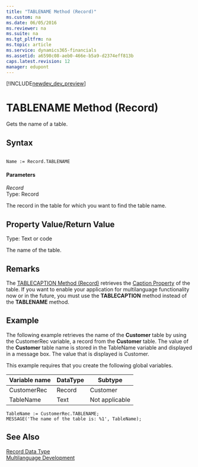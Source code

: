 ```yaml
---
title: "TABLENAME Method (Record)"
ms.custom: na
ms.date: 06/05/2016
ms.reviewer: na
ms.suite: na
ms.tgt_pltfrm: na
ms.topic: article
ms.service: dynamics365-financials
ms.assetid: a6598c08-aeb0-466e-b5a9-d2374eff813b
caps.latest.revision: 12
manager: edupont
---
```


[!INCLUDE[newdev_dev_preview](../includes/newdev_dev_preview.md)]

# TABLENAME Method (Record)
Gets the name of a table.  
  
## Syntax  
  
```  
  
Name := Record.TABLENAME  
```  
  
#### Parameters  
 *Record*  
 Type: Record  
  
 The record in the table for which you want to find the table name.  
  
## Property Value/Return Value  
 Type: Text or code  
  
 The name of the table.  
  
## Remarks  
 The [TABLECAPTION Method \(Record\)](devenv-TABLECAPTION-Method-Record.md) retrieves the [Caption Property](../properties/devenv-Caption-Property.md) of the table. If you want to enable your application for multilanguage functionality now or in the future, you must use the **TABLECAPTION** method instead of the **TABLENAME** method.  
  
## Example  
 The following example retrieves the name of the **Customer** table by using the CustomerRec variable, a record from the **Customer** table. The value of the **Customer** table name is stored in the TableName variable and displayed in a message box. The value that is displayed is Customer.  
  
 This example requires that you create the following global variables.  
  
|Variable name|DataType|Subtype|  
|-------------------|--------------|-------------|  
|CustomerRec|Record|Customer|  
|TableName|Text|Not applicable|  
  
```  
TableName := CustomerRec.TABLENAME;  
MESSAGE('The name of the table is: %1', TableName);  
```  
  
## See Also  
 [Record Data Type](../datatypes/devenv-Record-Data-Type.md)   
 [Multilanguage Development](../devenv-multilanguage-development.md)